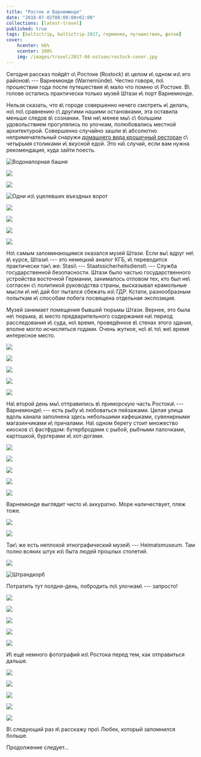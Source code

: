 ```yaml
---
title: "Росток и Варнемюнде"
date: "2018-07-02T08:00:00+02:00"
collections: [latest-travel]
published: true
tags: [baltictrip, baltictrip-2017, германия, путешествие, фотки]
cover:
    hcenter: 66%
    vcenter: 100%
    img: /images/travel/2017-04-ostsee/rostock-cover.jpg
---
```


Сегодня рассказ пойдёт о\ Ростоке (Rostock) в\ целом и\ одном из\ его 
районов\ --- Варнемюнде (Warnemünde). Честно говоря, по\ прошествии года после 
путешествия я\ мало что помню о\ Ростоке. В\ голове остались практически только 
музей Штази и\ порт Варнемюнде.

<!--more-->

Нельзя сказать, что в\ городе совершенно нечего смотреть и\ делать, 
но\ по\ сравнению с\ другими нашими остановками, эта оставила меньше следов 
в\ сознании. Тем не\ менее мы\ с\ большим удовольствием прогулялись по улочкам, 
полюбовались местной архитектурой. Совершенно случайно зашли в\ абсолютно 
непримечательный снаружи [домашнего вида крошечный ресторан][restaurant] 
с\ четырьмя столиками и\ вкусной едой. Это на\ случай, если вам нужна 
рекомендация, куда зайти поесть.

![Водонапорная башня](/images/travel/2017-04-ostsee/rostock-start-1.jpg)

![](/images/travel/2017-04-ostsee/rostock-start-2.jpg)

![](/images/travel/2017-04-ostsee/rostock-start-3.jpg)

![Одни из\ уцелевших въездных ворот](/images/travel/2017-04-ostsee/rostock-start-4.jpg)

![](/images/travel/2017-04-ostsee/rostock-start-5.jpg)

![](/images/travel/2017-04-ostsee/rostock-start-6.jpg)

![](/images/travel/2017-04-ostsee/rostock-start-7.jpg)

![](/images/travel/2017-04-ostsee/rostock-start-8.jpg)

Но\ самым запоминающимся оказался музей Штази. Если вы\ вдруг не\ в\ курсе, 
Штази\ --- это немецкий аналог КГБ, и\ переводится практически так\ же: 
Stasi\ --- Staatssicherheitsdienst\ --- Служба государственной безопасности. 
Штази было частью государственного устройства восточной Германии, занималось 
отловом тех, кто был не\ согласен с\ политикой руководства страны, высказывал 
крамольные мысли и\ не\ дай бог пытался сбежать из\ ГДР. Кстати, разнообразным 
попыткам и\ способам побега посвящена отдельная экспозиция.

Музей занимает помещения бывшей тюрьмы Штази. Вернее, это была не\ тюрьма, 
а\ место предварительного содержания на\ период расследования и\ суда, 
но\ время, проведённое в\ стенах этого здания, вполне могло исчисляться годами. 
Очень жуткое, но\ в\ то\ же\ время интересное место. 

![](/images/travel/2017-04-ostsee/rostock-stasi-1.jpg)

![](/images/travel/2017-04-ostsee/rostock-stasi-2.jpg)

![](/images/travel/2017-04-ostsee/rostock-stasi-3.jpg)

![](/images/travel/2017-04-ostsee/rostock-stasi-4.jpg)

![](/images/travel/2017-04-ostsee/rostock-stasi-5.jpg)

На\ второй день мы\ отправились в\ приморскую часть Ростока\ --- Варнемюнде\ --- 
есть рыбу и\ любоваться пейзажами. Целая улица вдоль канала заполнена здесь 
небольшими кафешками, сувенирными магазинчиками и\ причалами. На\ одном берегу 
стоит множество киосков с\ фастфудом: бутербродами с рыбой, рыбными палочками, 
картошкой, бургерами и\ хот-догами.

![](/images/travel/2017-04-ostsee/rostock-warnemuende-1.jpg)

![](/images/travel/2017-04-ostsee/rostock-warnemuende-2.jpg)

![](/images/travel/2017-04-ostsee/rostock-warnemuende-3.jpg)

![](/images/travel/2017-04-ostsee/rostock-warnemuende-4.jpg)

![](/images/travel/2017-04-ostsee/rostock-warnemuende-5.jpg)

Варнемюнде выглядит чисто и\ аккуратно. Море наличествует, пляж тоже.

![](/images/travel/2017-04-ostsee/rostock-warnemuende-6.jpg)

![](/images/travel/2017-04-ostsee/rostock-warnemuende-7.jpg)

Так\ же есть неплохой этнографический музей\ --- Heimatsmuseum. Там полно всяких 
штук из\ быта людей прошлых столетий.

![](/images/travel/2017-04-ostsee/rostock-warnemuende-heimatsmuseum-1.jpg)

![Штрандкорб](/images/travel/2017-04-ostsee/rostock-warnemuende-heimatsmuseum-2.jpg)

Потратить тут полдня-день, побродить по\ улочкам\ --- запросто!

![](/images/travel/2017-04-ostsee/rostock-warnemuende-8.jpg)

![](/images/travel/2017-04-ostsee/rostock-warnemuende-9.jpg)

![](/images/travel/2017-04-ostsee/rostock-warnemuende-10.jpg)

![](/images/travel/2017-04-ostsee/rostock-warnemuende-11.jpg)

![](/images/travel/2017-04-ostsee/rostock-warnemuende-12.jpg)

И\ ещё немного фотографий из\ Ростока перед тем, как отправиться дальше.

![](/images/travel/2017-04-ostsee/rostock-end-1.jpg)

![](/images/travel/2017-04-ostsee/rostock-end-2.jpg)

![](/images/travel/2017-04-ostsee/rostock-end-3.jpg)

![](/images/travel/2017-04-ostsee/rostock-end-4.jpg)

![](/images/travel/2017-04-ostsee/rostock-end-5.jpg)

В\ следующий раз я\ расскажу про\ Любек, который запомнился больше.

Продолжение следует...

[restaurant]: https://goo.gl/maps/nXKdZJb8iM12
